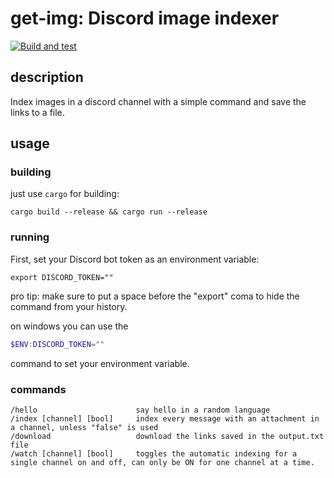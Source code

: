 # get-img: Discord image indexer

[![Build and test](https://github.com/ItsGamerik/get-img/actions/workflows/build.yml/badge.svg)](https://github.com/ItsGamerik/get-img/actions/workflows/build.yml)

## description

Index images in a discord channel with a simple command and save the links to a file.

## usage

### building

just use `cargo` for building:

```shell
cargo build --release && cargo run --release
```

### running

First, set your Discord bot token as an environment variable:

```shell
export DISCORD_TOKEN=""
```

pro tip: make sure to put a space before the "export" coma to hide the command from your history.

on windows you can use the

```powershell
$ENV:DISCORD_TOKEN=""
```

command to set your environment variable.

### commands

```text
/hello                      say hello in a random language
/index [channel] [bool]     index every message with an attachment in a channel, unless "false" is used
/download                   download the links saved in the output.txt file
/watch [channel] [bool]     toggles the automatic indexing for a single channel on and off, can only be ON for one channel at a time.
```
